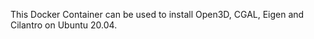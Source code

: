   This Docker Container can be used to install Open3D, CGAL, Eigen and Cilantro on Ubuntu 20.04. 
  
